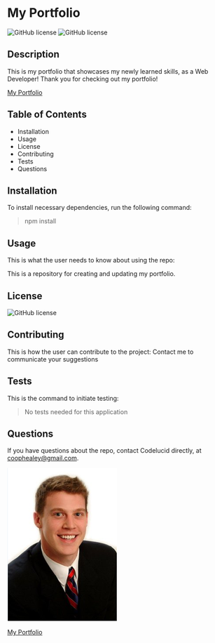 # My Portfolio  

![GitHub license](https://img.shields.io/badge/Skill-HTML-brightgreen) ![GitHub license](https://img.shields.io/badge/Skill-CSS-blue) 

## Description  

This is my portfolio that showcases my newly learned skills, as a Web Developer! Thank you for checking out my portfolio! 

[My Portfolio](https://codelucid.github.io/Portfolio/ "My Portfolio")

## Table of Contents
- Installation 
- Usage
- License
- Contributing
- Tests
- Questions  

## Installation  

To install necessary dependencies, run the following command:
>npm install  

## Usage  

This is what the user needs to know about using the repo:  

This is a repository for creating and updating my portfolio.  

## License  

![GitHub license](https://img.shields.io/badge/license-None-brightgreen)
  
## Contributing  

This is how the user can contribute to the project:
Contact me to communicate your suggestions  

## Tests  

This is the command to initiate testing:
>No tests needed for this application  

## Questions  

If you have questions about the repo, contact Codelucid directly, at coophealey@gmail.com.

[![My Profile Picture](/profilePic.png)](https://github.com/codelucid "My Profile Picture")


[My Portfolio](https://codelucid.github.io/Portfolio/ "My Portfolio")
